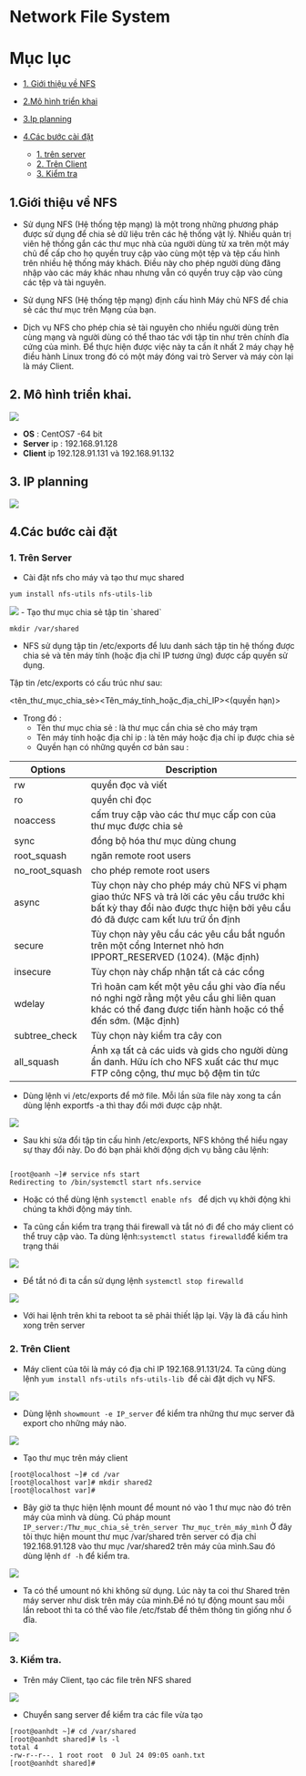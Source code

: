 # Network File System 
# Mục lục 
- [1. Giới thiệu về NFS](#I)

- [2.Mô hình triển khai ](#II)

- [3.Ip planning](#III)

- [4.Các bước cài đặt](#IV)
     - [1. trên server](#1)
     - [2. Trên Client](#2)
     - [3. Kiểm tra](#3)

<a name ="I"></a>

## 1.Giới thiệu về NFS 
- Sử dụng NFS (Hệ thống tệp mạng) là một trong những phương pháp được sử dụng để chia sẻ dữ liệu trên các hệ thống vật lý. Nhiều quản trị viên hệ thống gắn các thư mục nhà của người dùng từ xa trên một máy chủ để cấp cho họ quyền truy cập vào cùng một tệp và tệp cấu hình trên nhiều hệ thống máy khách. Điều này cho phép người dùng đăng nhập vào các máy khác nhau nhưng vẫn có quyền truy cập vào cùng các tệp và tài nguyên.

- Sử dụng NFS (Hệ thống tệp mạng) định cấu hình Máy chủ NFS để chia sẻ các thư mục trên Mạng của bạn.
- Dịch vụ NFS cho phép chia sẻ tài nguyên cho nhiều người dùng trên cùng mạng và người dùng có thể thao tác với tập tin như trên chính đĩa cứng của mình. Để thực hiện được việc này ta cần ít nhất 2 máy chạy hệ điều hành Linux trong đó có một máy đóng vai trò Server và máy còn lại là máy Client.

<a name ="II"></a>

## 2. Mô hình triển khai.

<img src="https://imgur.com/vmvRbI9.jpg">

- **OS** : CentOS7 -64 bit
- **Server** ip : 192.168.91.128
- **Client** ip 192.128.91.131 và 192.168.91.132

<a name="III"></a>

## 3. IP planning

<img src="https://imgur.com/hkRnScP.jpg">

<a name ="IV"></a>

## 4.Các bước cài đặt 

<a name ="1"></a>

### 1. Trên Server 

- Cài đặt nfs cho máy và tạo thư mục shared
```
yum install nfs-utils nfs-utils-lib
```
<img src="https://imgur.com/w79TwUT.jpg">
- Tạo thư mục chia sẻ tập tin `shared` 

```
mkdir /var/shared 
```

- NFS sử dụng tập tin /etc/exports để lưu danh sách tập tin hệ thống được chia sẻ và tên máy tính (hoặc địa chỉ IP tương ứng) được cấp quyền sử dụng.

Tập tin /etc/exports có cấu trúc như sau:

<tên_thư_mục_chia_sẻ><Tên_máy_tính_hoặc_địa_chỉ_IP><(quyền hạn)>​
- Trong đó : 
    - Tên thư mục chia sẻ : là thư mục cần chia sẻ cho máy trạm 
    - Tên máy tính hoặc địa chỉ ip : là tên máy hoặc địa chỉ ip được chia sẻ 
    - Quyền hạn có những quyền cơ bản sau : 

|Options |	Description|
|---|---|
|rw | quyền đọc và viết|
|ro |quyền chỉ đọc|
|noaccess|cấm truy cập vào các thư mục cấp con của thư mục được chia sẻ|
|sync | đồng bộ hóa thư mục dùng chung|
|root_squash|ngăn remote root users|
|no_root_squash|cho phép remote root users|
|async |Tùy chọn này cho phép máy chủ NFS vi phạm giao thức NFS và trả lời các yêu cầu trước khi bất kỳ thay đổi nào được thực hiện bởi yêu cầu đó đã được cam kết lưu trữ ổn định|
|secure|Tùy chọn này yêu cầu các yêu cầu bắt nguồn trên một cổng Internet nhỏ hơn IPPORT_RESERVED (1024). (Mặc định)|
|insecure |Tùy chọn này chấp nhận tất cả các cổng|
|wdelay |Trì hoãn cam kết một yêu cầu ghi vào đĩa nếu nó nghi ngờ rằng một yêu cầu ghi liên quan khác có thể đang được tiến hành hoặc có thể đến sớm. (Mặc định)|
|subtree_check|Tùy chọn này kiểm tra cây con|
|all_squash|Ánh xạ tất cả các uids và gids cho người dùng ẩn danh. Hữu ích cho NFS xuất các thư mục FTP công cộng, thư mục bộ đệm tin tức|


- Dùng lệnh vi /etc/exports để mở file. Mỗi lần sửa file này xong ta cần dùng lệnh exportfs -a thì thay đổi mới được cập nhật.

![](../../images/disk/var.png)

- Sau khi sửa đổi tập tin cấu hình /etc/exports, NFS không thể hiểu ngay sự thay đổi này. Do đó bạn phải khởi động dịch vụ bằng câu lệnh:

```

[root@oanh ~]# service nfs start
Redirecting to /bin/systemctl start nfs.service

```
- Hoặc có thể dùng lệnh `systemctl enable nfs ` để dịch vụ khởi động khi chúng ta khởi động máy tính.
 

- Ta cũng cần kiểm tra trạng thái firewall và tắt nó đi để cho máy client có thể truy cập vào. Ta dùng lệnh:` systemctl status firewalld `để kiểm tra trạng thái

![](../../images/disk/firewalld.png)

- Để tắt nó đi ta cần sử dụng lệnh 
`systemctl stop firewalld`

![](../../images/disk/stop.png)

- Với hai lệnh trên khi ta reboot ta sẽ phải thiết lập lại. Vậy là đã cấu hình xong trên server


<a name ="2"></a>

### 2. Trên Client 

- Máy client của tôi là máy có địa chỉ IP 192.168.91.131/24. Ta cũng dùng lệnh `yum install nfs-utils nfs-utils-lib `để cài đặt dịch vụ NFS.

![](../../images/disk/yumclient.png)

- Dùng lệnh `showmount -e IP_server` để kiểm tra những thư mục server đã export cho những máy nào.

![](../../images/disk/showmount.png)

- Tạo thư mục trên máy client

```
[root@localhost ~]# cd /var
[root@localhost var]# mkdir shared2
[root@localhost var]#
```
- Bây giờ ta thực hiện lệnh mount để mount nó vào 1 thư mục nào đó trên máy của mình và dùng. Cú pháp mount `IP_server:/Thư_mục_chia_sẻ_trên_server Thư_mục_trên_máy_mình` Ở đây tôi thực hiện mount thư mục /var/shared trên server có địa chỉ 192.168.91.128 vào thư mục /var/shared2 trên máy của mình.Sau đó dùng lệnh `df -h` để kiểm tra. 

![](../../images/disk/mountt.png)

- Ta có thể umount nó khi không sử dụng. Lúc này ta coi thư Shared trên máy server như disk trên máy của mình.Để nó tự động mount sau mỗi lần reboot thì ta có thể vào file /etc/fstab để thêm thông tin giống như ổ đĩa.

![](../../images/disk/fstab.png)

<a name ="3"></a>

### 3. Kiểm tra.
- Trên máy Client, tạo các file trên NFS shared

![](../../images/disk/touchfile.png)

- Chuyển sang server để kiểm tra các file vừa tạo 

```
[root@oanhdt ~]# cd /var/shared
[root@oanhdt shared]# ls -l
total 4
-rw-r--r--. 1 root root  0 Jul 24 09:05 oanh.txt
[root@oanhdt shared]#
```







